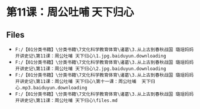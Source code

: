 # 第11课：周公吐哺 天下归心

## Files

- `F:/【01分类书籍】\分类书籍\7文化科学教育体育\诸葛\3.从上古到春秋战国 璐瑶妈妈开讲史记\第11课：周公吐哺 天下归心\1.jpg.baiduyun.downloading`
- `F:/【01分类书籍】\分类书籍\7文化科学教育体育\诸葛\3.从上古到春秋战国 璐瑶妈妈开讲史记\第11课：周公吐哺 天下归心\2.jpg.baiduyun.downloading`
- `F:/【01分类书籍】\分类书籍\7文化科学教育体育\诸葛\3.从上古到春秋战国 璐瑶妈妈开讲史记\第11课：周公吐哺 天下归心\第十一课：周公吐哺  天下归心.mp3.baiduyun.downloading`
- `F:/【01分类书籍】\分类书籍\7文化科学教育体育\诸葛\3.从上古到春秋战国 璐瑶妈妈开讲史记\第11课：周公吐哺 天下归心\files.md`
